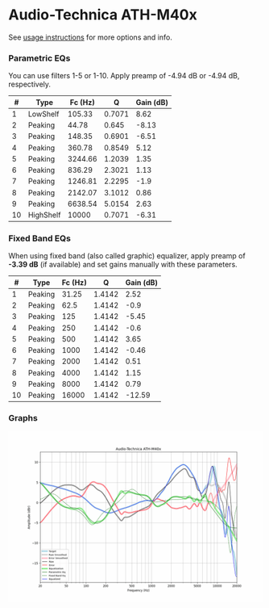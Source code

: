 # Audio-Technica ATH-M40x
See [usage instructions](https://github.com/jaakkopasanen/AutoEq#usage) for more options and info.

### Parametric EQs
You can use filters 1-5 or 1-10. Apply preamp of -4.94 dB or -4.94 dB, respectively.

|   # | Type      |   Fc (Hz) |      Q |   Gain (dB) |
|-----|-----------|-----------|--------|-------------|
|   1 | LowShelf  |    105.33 | 0.7071 |        8.62 |
|   2 | Peaking   |     44.78 | 0.645  |       -8.13 |
|   3 | Peaking   |    148.35 | 0.6901 |       -6.51 |
|   4 | Peaking   |    360.78 | 0.8549 |        5.12 |
|   5 | Peaking   |   3244.66 | 1.2039 |        1.35 |
|   6 | Peaking   |    836.29 | 2.3021 |        1.13 |
|   7 | Peaking   |   1246.81 | 2.2295 |       -1.9  |
|   8 | Peaking   |   2142.07 | 3.1012 |        0.86 |
|   9 | Peaking   |   6638.54 | 5.0154 |        2.63 |
|  10 | HighShelf |  10000    | 0.7071 |       -6.31 |

### Fixed Band EQs
When using fixed band (also called graphic) equalizer, apply preamp of **-3.39 dB** (if available) and set gains manually with these parameters.

|   # | Type    |   Fc (Hz) |      Q |   Gain (dB) |
|-----|---------|-----------|--------|-------------|
|   1 | Peaking |     31.25 | 1.4142 |        2.52 |
|   2 | Peaking |     62.5  | 1.4142 |       -0.9  |
|   3 | Peaking |    125    | 1.4142 |       -5.45 |
|   4 | Peaking |    250    | 1.4142 |       -0.6  |
|   5 | Peaking |    500    | 1.4142 |        3.65 |
|   6 | Peaking |   1000    | 1.4142 |       -0.46 |
|   7 | Peaking |   2000    | 1.4142 |        0.51 |
|   8 | Peaking |   4000    | 1.4142 |        1.15 |
|   9 | Peaking |   8000    | 1.4142 |        0.79 |
|  10 | Peaking |  16000    | 1.4142 |      -12.59 |

### Graphs
![](./Audio-Technica%20ATH-M40x.png)
